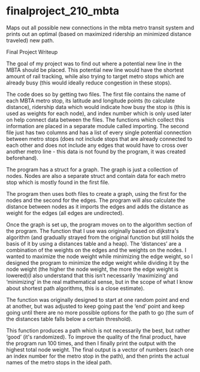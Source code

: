 # finalproject_210_mbta
Maps out all possible new connections in the mbta metro transit system and prints out an optimal (based on maximized ridership an minimized distance traveled) new path.

Final Project Writeup

The goal of my project was to find out where a potential new line in the MBTA should be placed. This potential new line would have the shortest amount of rail tracking, while also trying to target metro stops which are already busy (this would ideally reduce congestion in these stops).

The code does so by getting two files. The first file contains the name of each MBTA metro stop, its latitude and longitude points (to calculate distance), ridership data which would indicate how busy the stop is (this is used as weights for each node), and index number which is only used later on help connect data between the files. The functions which collect this information are placed in a separate module called importing.
The second file just has two columns and has a list of every single potential connection between metro stops (does not include stops that are already connected to each other and does not include any edges that would have to cross over another metro line - this data is not found by the program, it was created beforehand). 

The program has a struct for a graph. The graph is just a collection of nodes. Nodes are also a separate struct and contain data for each metro stop which is mostly found in the first file.

The program then uses both files to create a graph, using the first for the nodes and the second for the edges. The program will also calculate the distance between nodes as it imports the edges and adds the distance as weight for the edges (all edges are undirected).

Once the graph is set up, the program moves on to the algorithm section of the program. The function that I use was originally based on dijkstra's algorithm (and gradually strayed from the original function but still holds the basis of it by using a distances table and a heap). The ‘distances’ are a combination of the weights on the edges and the weights on the nodes. I wanted to maximize the node weight while minimizing the edge weight, so I designed the program to minimize the edge weight while dividing it by the node weight (the higher the node weight, the more the edge weight is lowered)(I also understand that this isn’t necessarily ‘maximizing’ and ‘minimizing’ in the real mathematical sense, but in the scope of what I know about shortest path algorithms, this is a close estimate). 

The function was originally designed to start at one random point and end at another, but was adjusted to keep going past the ‘end’ point and keep going until there are no more possible options for the path to go (the sum of the distances table falls below a certain threshold). 

This function produces a path which is not necessarily the best, but rather ‘good’ (it's randomized). To improve the quality of the final product, have the program run 100 times, and then I finally print the output with the highest total node weight. The final output is a vector of numbers (each one an index number for the metro stop in the path), and then prints the actual names of the metro stops in the ideal path.
